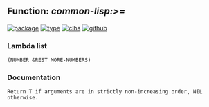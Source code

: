 ## Function: ***common-lisp:>=***
[![package](https://img.shields.io/badge/Package-COMMON--LISP-5f9ea0.svg?style=social&colorA=999999)](../) [![type](https://img.shields.io/badge/Type-Function-5f9ea0.svg?style=social&colorA=999999)](../#function) [![clhs](https://img.shields.io/badge/CLHS->=-5f9ea0.svg?style=social&colorA=999999)](http://www.lispworks.com/documentation/HyperSpec/Body/f_eq_sle.htm) [![github](https://img.shields.io/badge/GitHub-View_the_source-5f9ea0.svg?style=social&colorA=999999&logo=github)](https://github.com/sbcl/sbcl/blob/master/src/code/numbers.lisp/) 
### Lambda list
```
(NUMBER &REST MORE-NUMBERS)
```
### Documentation
```
Return T if arguments are in strictly non-increasing order, NIL otherwise.
```
